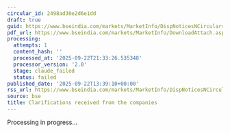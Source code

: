 ```yaml
---
circular_id: 2498ad30e2d6e1dd
draft: true
guid: https://www.bseindia.com/markets/MarketInfo/DispNoticesNCirculars.aspx?Noticeid={CEA72063-88B7-4928-8FB0-2E543478C74E}&noticeno=20250922-36&dt=09/22/2025&icount=36&totcount=58&flag=0
pdf_url: https://www.bseindia.com/markets/MarketInfo/DownloadAttach.aspx?id=20250922-36&attachedId=44b34410-0a0b-41b5-b90e-e651548989b7
processing:
  attempts: 1
  content_hash: ''
  processed_at: '2025-09-22T21:33:26.535348'
  processor_version: '2.0'
  stage: claude_failed
  status: failed
published_date: '2025-09-22T13:39:10+00:00'
rss_url: https://www.bseindia.com/markets/MarketInfo/DispNoticesNCirculars.aspx?Noticeid={CEA72063-88B7-4928-8FB0-2E543478C74E}&noticeno=20250922-36&dt=09/22/2025&icount=36&totcount=58&flag=0
source: bse
title: Clarifications received from the companies
---
```


Processing in progress...